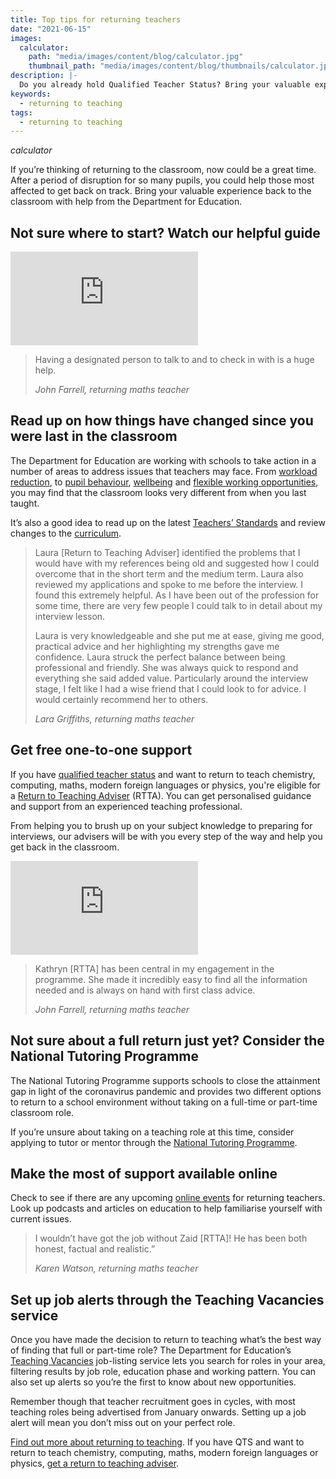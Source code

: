 ```yaml
---
title: Top tips for returning teachers
date: "2021-06-15"
images:
  calculator:
    path: "media/images/content/blog/calculator.jpg"
    thumbnail_path: "media/images/content/blog/thumbnails/calculator.jpg"
description: |-
  Do you already hold Qualified Teacher Status? Bring your valuable experience back to the classroom with help from the Department for Education.
keywords:
  - returning to teaching
tags:
  - returning to teaching
---
```


$calculator$

If you’re thinking of returning to the classroom, now could be a great time. After a period of disruption for so many pupils, you could help those most affected to get back on track. Bring your valuable experience back to the classroom with help from the Department for Education.

## Not sure where to start? Watch our helpful guide

<div data-controller="aspect-ratio" data-aspect-ratio-width-value="560" data-aspect-ratio-height-value="290">
  <iframe 
    title="A video about considering a return to teaching"
    loading="lazy"
    src="https://www.youtube-nocookie.com/embed/_oQ4DTXkGHk" 
    frameborder="0" 
    allow="autoplay; encrypted-media" 
    allowfullscreen
  ></iframe>
</div>

> Having a designated person to talk to and to check in with is a huge help.
>
> _John Farrell, returning maths teacher_

## Read up on how things have changed since you were last in the classroom

The Department for Education are working with schools to take action in a number of areas to address issues that teachers may face. From [workload reduction](https://www.gov.uk/guidance/school-workload-reduction-toolkit), to [pupil behaviour](https://www.gov.uk/guidance/behaviour-hubs), [wellbeing](https://www.gov.uk/guidance/education-staff-wellbeing-charter) and [flexible working opportunities](https://www.gov.uk/government/collections/flexible-working-resources-for-teachers-and-schools), you may find that the classroom looks very different from when you last taught.

It’s also a good idea to read up on the latest [Teachers’ Standards](https://www.gov.uk/government/publications/teachers-standards) and review changes to the [curriculum](https://www.gov.uk/topic/schools-colleges-childrens-services/curriculum-qualifications).

> Laura [Return to Teaching Adviser] identified the problems that I would have with my references being old and suggested how I could overcome that in the short term and the medium term. Laura also reviewed my applications and spoke to me before the interview. I found this extremely helpful. As I have been out of the profession for some time, there are very few people I could talk to in detail about my interview lesson.
>
> Laura is very knowledgeable and she put me at ease, giving me good, practical advice and her highlighting my strengths gave me confidence. Laura struck the perfect balance between being professional and friendly. She was always quick to respond and everything she said added value. Particularly around the interview stage, I felt like I had a wise friend that I could look to for advice. I would certainly recommend her to others.
>
> _Lara Griffiths, returning maths teacher_

## Get free one-to-one support

If you have [qualified teacher status](https://www.gov.uk/guidance/qualified-teacher-status-qts) and want to return to teach chemistry, computing, maths, modern foreign languages or physics, you're eligible for a [Return to Teaching Adviser](https://adviser-getintoteaching.education.gov.uk/) (RTTA). You can get personalised guidance and support from an experienced teaching professional.

From helping you to brush up on your subject knowledge to preparing for interviews, our advisers will be with you every step of the way and help you get back in the classroom.

<div data-controller="aspect-ratio" data-aspect-ratio-width-value="560" data-aspect-ratio-height-value="290">
  <iframe 
    title="A video about what Return to Teaching Advisers do"
    loading="lazy"
    src="https://www.youtube-nocookie.com/embed/2NrLm_XId4k" 
    frameborder="0" 
    allow="autoplay; encrypted-media" 
    allowfullscreen
  ></iframe>
</div>

> Kathryn [RTTA] has been central in my engagement in the programme. She made it incredibly easy to find all the information needed and is always on hand with first class advice.
>
> _John Farrell, returning maths teacher_

## Not sure about a full return just yet? Consider the National Tutoring Programme

The National Tutoring Programme supports schools to close the attainment gap in light of the coronavirus pandemic and provides two different options to return to a school environment without taking on a full-time or part-time classroom role.

If you’re unsure about taking on a teaching role at this time, consider applying to tutor or mentor through the [National Tutoring Programme](https://nationaltutoring.org.uk/).

## Make the most of support available online

Check to see if there are any upcoming [online events](/event-categories/online-q-as) for returning teachers. Look up podcasts and articles on education to help familiarise yourself with current issues.

> I wouldn’t have got the job without Zaid [RTTA]! He has been both honest, factual and realistic.”
>
> _Karen Watson, returning maths teacher_

## Set up job alerts through the Teaching Vacancies service

Once you have made the decision to return to teaching what’s the best way of finding that full or part-time role? The Department for Education’s [Teaching Vacancies](https://teaching-vacancies.service.gov.uk/) job-listing service lets you search for roles in your area, filtering results by job role, education phase and working pattern. You can also set up alerts so you’re the first to know about new opportunities.

Remember though that teacher recruitment goes in cycles, with most teaching roles being advertised from January onwards. Setting up a job alert will mean you don’t miss out on your perfect role.

[Find out more about returning to teaching](/returning-to-teaching). If you have QTS and want to return to teach chemistry, computing, maths, modern foreign languages or physics, [get a return to teaching adviser](https://adviser-getintoteaching.education.gov.uk/).
